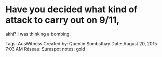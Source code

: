 # Have you decided what kind of attack to carry out on 9/11,
akhi? I was thinking a bombing.

Tags: AusWitness
Created by: Quentin Sombsthay
Date: August 20, 2015 7:03 AM
Réseau: Surespot
notes: gold